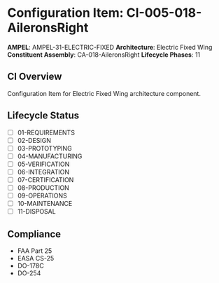 # Configuration Item: CI-005-018-AileronsRight

**AMPEL**: AMPEL-31-ELECTRIC-FIXED
**Architecture**: Electric Fixed Wing
**Constituent Assembly**: CA-018-AileronsRight
**Lifecycle Phases**: 11

## CI Overview
Configuration Item for Electric Fixed Wing architecture component.

## Lifecycle Status
- [ ] 01-REQUIREMENTS
- [ ] 02-DESIGN
- [ ] 03-PROTOTYPING
- [ ] 04-MANUFACTURING
- [ ] 05-VERIFICATION
- [ ] 06-INTEGRATION
- [ ] 07-CERTIFICATION
- [ ] 08-PRODUCTION
- [ ] 09-OPERATIONS
- [ ] 10-MAINTENANCE
- [ ] 11-DISPOSAL

## Compliance
- FAA Part 25
- EASA CS-25
- DO-178C
- DO-254
